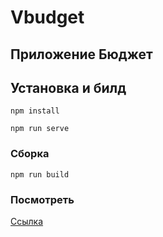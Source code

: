 # Vbudget

## Приложение Бюджет

## Установка и билд
```
npm install
```

```
npm run serve
```

### Сборка
```
npm run build
```

### Посмотреть
[Ссылка](https://budget.rvdev.ru/)
